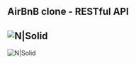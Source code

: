 ## AirBnB clone - RESTful API
![N|Solid](hhttps://s3.amazonaws.com/intranet-projects-files/concepts/74/hbnb_step4.png)
--
![N|Solid](https://s3.amazonaws.com/intranet-projects-files/holbertonschool-sysadmin_devops/280/KkrkDHT.png)
